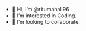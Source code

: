 - 👋 Hi, I’m @ritumahali96
- 👀 I’m interested in Coding.
- 💞️ I’m looking to collaborate.                                    
<!---
ritumahali96/ritumahali96 is a ✨ special ✨ repository because its `README.md` (this file) appears on your GitHub profile.
You can click the Preview link to take a look at your changes.
--->
